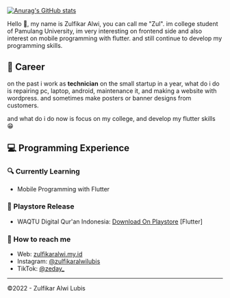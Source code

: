 
[![Anurag's GitHub stats](https://github-readme-stats.vercel.app/api?username=bakteribaik&show_icons=true&theme=radical)](https://github.com/anuraghazra/github-readme-stats)

Hello 👋, my name is Zulfikar Alwi, you can call me "Zul". im college student of Pamulang University, im very interesting on frontend side and also interest on mobile programming with flutter. and still continue to develop my programming skills.

<h2>💼 Career</h2>
  
on the past i work as <b>technician</b> on the small startup in a year, what do i do is repairing pc, laptop, android, maintenance it, and making a website with wordpress. and sometimes make posters or banner designs from customers.

and what do i do now is focus on my college, and develop my flutter skills 😁

<h2>💻 Programming Experience
<h3>🔍 Currently Learning</h3>
<ul>
  <li> Mobile Programming with Flutter
</ul>

<h3>📌 Playstore Release</h3>
<ul>
  <li> WAQTU Digital Qur'an Indonesia: <a href="https://play.google.com/store/apps/details?id=com.waqtuindonesia">Download On Playstore</a> [Flutter]</li>
</ul>

<h3>🚀 How to reach me</h3>
<ul>
  <li>Web: <a href="https://zulfikaralwi.my.id">zulfikaralwi.my.id</a></li>
  <li>Instagram: <a href="https://instagram.com/zulfikaralwilubis/">@zulfikaralwilubis</a></li>
  <li>TikTok: <a href="https://tiktok.com/zeday_">@zeday_</a></li>
</ul>



<hr>

©2022 - Zulfikar Alwi Lubis
